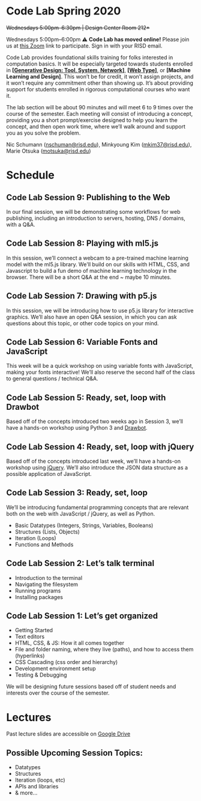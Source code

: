 # Code Lab Spring 2020

~~Wednesdays 5:00pm–6:30pm | Design Center Room 212*~~

Wednesdays 5:00pm–6:00pm
⚠️ **Code Lab has moved online!** Please join us at [this Zoom](https://risd.zoom.us/j/299845160) link to participate. Sign in with your RISD email.

Code Lab provides foundational skills training for folks interested in computation basics. It will be especially targeted towards students enrolled in **[[Generative Design: Tool, System, Network](https://mkim.netlify.com/gdtsns20/)]**, **[[Web Type](https://risd-web.github.io/webtype-spring2020/)]**, or **[Machine Learning and Design]**. This won’t be for credit, it won’t assign projects, and it won’t require any commitment other than showing up. It’s about providing support for students enrolled in rigorous computational courses who want it.

The lab section will be about 90 minutes and will meet 6 to 9 times over the course of the semester. Each meeting will consist of introducing a concept, providing you a short prompt/exercise designed to help you learn the concept, and then open work time, where we’ll walk around and support you as you solve the problem.

Nic Schumann (nschuman@risd.edu),
Minkyoung Kim (mkim37@risd.edu),
Marie Otsuka (motsuka@risd.edu)


# Schedule

## Code Lab Session 9: Publishing to the Web 
In our final session, we will be demonstrating some workflows for web publishing, including an introduction to servers, hosting, DNS / domains, with a Q&A.

## Code Lab Session 8: Playing with ml5.js
In this session, we’ll connect a webcam to a pre-trained machine learning model with the ml5.js library. We'll build on our skills with HTML, CSS, and Javascript to build a fun demo of machine learning technology in the browser. There will be a short Q&A at the end ~ maybe 10 minutes.

## Code Lab Session 7: Drawing with p5.js
In this session, we will be introducing how to use p5.js library for interactive graphics. We’ll also have an open Q&A session, in which you can ask questions about this topic, or other code topics on your mind.

## Code Lab Session 6: Variable Fonts and JavaScript
This week will be a quick workshop on using variable fonts with JavaScript, making your fonts interactive!
We’ll also reserve the second half of the class to general questions / technical Q&A.

## Code Lab Session 5: Ready, set, loop with Drawbot
Based off of the concepts introduced two weeks ago in Session 3, we’ll have a hands-on workshop using Python 3 and [Drawbot](https://jquery.com/).

## Code Lab Session 4: Ready, set, loop with jQuery
Based off of the concepts introduced last week, we’ll have a hands-on workshop using [jQuery](https://jquery.com/). We’ll also introduce the JSON data structure as a possible application of JavaScript.

## Code Lab Session 3: Ready, set, loop
We’ll be introducing fundamental programming concepts that are relevant both on the web with JavaScript / jQuery, as well as Python.

- Basic Datatypes (Integers, Strings, Variables, Booleans)
- Structures (Lists, Objects)
- Iteration (Loops)
- Functions and Methods

## Code Lab Session 2: Let’s talk terminal

- Introduction to the terminal
- Navigating the filesystem
- Running programs
- Installing packages

## Code Lab Session 1: Let’s get organized

- Getting Started
- Text editors
- HTML, CSS, & JS: How it all comes together
- File and folder naming, where they live (paths), and how to access them (hyperlinks)
- CSS Cascading (css order and hierarchy)
- Development environment setup
- Testing & Debugging

We will be designing future sessions based off of student needs and interests over the course of the semester.

# Lectures
Past lecture slides are accessible on [Google Drive](https://drive.google.com/drive/folders/1y-eGLxlc4Koc5Lan6247np-q1cq1mzQi?usp=sharing)

## Possible Upcoming Session Topics:
- Datatypes
- Structures
- Iteration (loops, etc)
- APIs and libraries
- & more...

